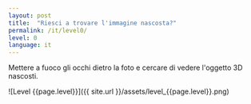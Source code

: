 ```yaml
---
layout: post
title:  "Riesci a trovare l'immagine nascosta?"
permalink: /it/level0/
level: 0
language: it
---
```

Mettere a fuoco gli occhi dietro la foto e cercare di vedere l'oggetto 3D nascosti.

![Level {{page.level}}]({{ site.url }}/assets/level_{{page.level}}.png)
